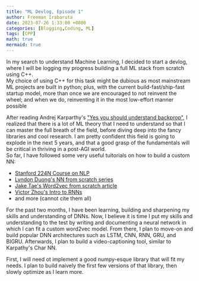 ```yaml
---
title: "ML Devlog, Episode 1"
author: Freeman Irabaruta
date: 2023-07-26 1:33:00 +0800
categories: [Blogging,Coding, ML]
tags: [CPP]
math: true
mermaid: true
---
```



In my search to understand Machine Learning, I decided to start a devlog, where I will be logging my progress building a full ML stack from scratch using C++. <br/>
My choice of using C++ for this task might be dubious as most mainstream ML projects are built in python; plus, with the current build-fast/ship-fast startup model, more than once we are encouraged to not reinvent the wheel; and when we do, reinventing it in the most low-effort manner possible<br/>

After reading Andrej Karparthy's ["Yes you should understand backprop"](https://karpathy.medium.com/yes-you-should-understand-backprop-e2f06eab496b), I realized that there is a lot of ML theory that I need to understand so that I can master the full breath of the field, before diving deep into the fancy libraries and cool research. 
I am pretty confident this field is going to explode in the next 5 years, and that a good grasp of the fundamentals will be critical in thriving in a post-AGI world. <br/> 
So far, I have followed some very useful tuitorials on how to build a custom NN:
- [Stanford 224N Course on NLP](http://web.stanford.edu/class/cs224n/)
- [Lyndon Duong's NN from scratch series](https://www.lyndonduong.com/linalg-cpp/)
- [Jake Tae's Word2vec from scratch article](https://jaketae.github.io/study/word2vec/)
- [Victor Zhou's Intro to RNNs](https://victorzhou.com/blog/intro-to-rnns/) 
- and more (cannot cite them all)

For the past two months, I have been learning, building and sharpening my skills and understanding of DNNs. Now, I believe it is time I put my skills and understanding to the test by writing and documenting a neural network in which I can fit a custom word2vec model. From there, I plan to move-on and build popular DNN architectures such as LSTM, CNN, RNN, GRU, and BIGRU. Afterwards, I plan to build a video-captioning tool, similar to Karpathy's Char NN. <br/>

First, I will need ot implement a good numpy-esque library that will fit my needs. I plan to build naively the first few versions of that library, then slowly optimize as I learn more. 